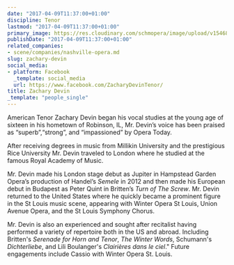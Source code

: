 ```yaml
---
date: "2017-04-09T11:37:00+01:00"
discipline: Tenor
lastmod: "2017-04-09T11:37:00+01:00"
primary_image: https://res.cloudinary.com/schmopera/image/upload/v1546829538/media/2019/01/ZacharyDevin.jpg
publishDate: "2017-04-09T11:37:00+01:00"
related_companies:
- scene/companies/nashville-opera.md
slug: zachary-devin
social_media:
- platform: Facebook
  _template: social_media
  url: https://www.facebook.com/ZacharyDevinTenor/
title: Zachary Devin
_template: "people_single"
---
```

American Tenor Zachary Devin began his vocal studies at the young age of sixteen in his hometown of Robinson, IL, Mr. Devin’s voice has been praised as “superb”,“strong”, and “impassioned” by Opera Today.

After receiving degrees in music from Millikin University and the prestigious Rice University Mr. Devin traveled to London where he studied at the famous Royal Academy of Music.

Mr. Devin made his London stage debut as Jupiter in Hampstead Garden Opera’s production of Handel’s *Semele* in 2012 and then made his European debut in Budapest as Peter Quint in Britten’s *Turn of The Screw*. Mr. Devin returned to the United States where he quickly became a prominent figure in the St Louis music scene, appearing with Winter Opera St Louis, Union Avenue Opera, and the St Louis Symphony Chorus.

Mr. Devin is also an experienced and sought after recitalist having performed a variety of repertoire both in the US and abroad. Including Britten's *Serenade for Horn and Tenor*, *The Winter Words*, Schumann's *Dichterliebe*, and Lili Boulanger's *Clairières dans le ciel*." Future engagements include Cassio with Winter Opera St. Louis.